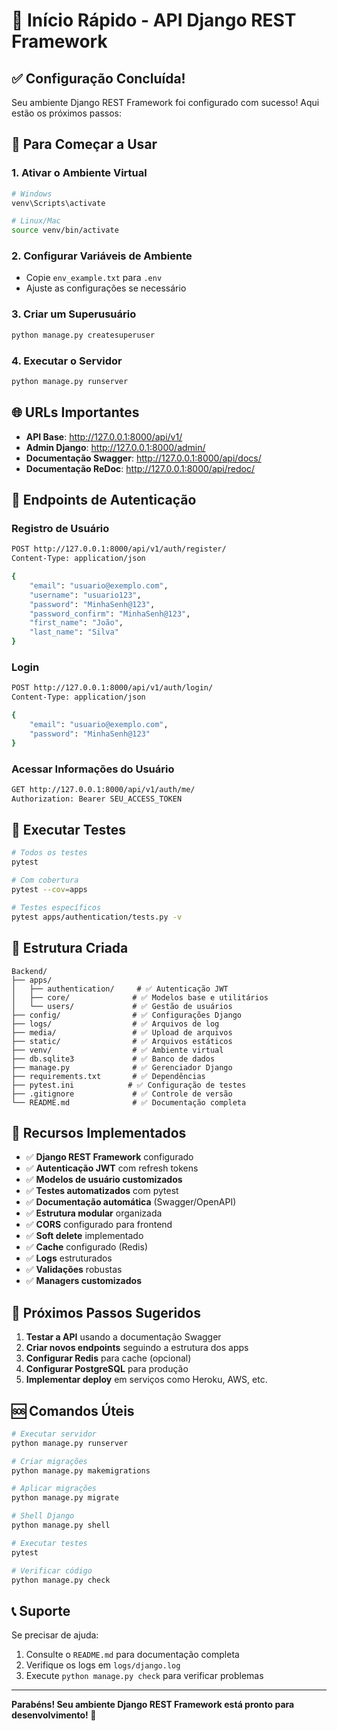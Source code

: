 # 🚀 Início Rápido - API Django REST Framework

## ✅ Configuração Concluída!

Seu ambiente Django REST Framework foi configurado com sucesso! Aqui estão os próximos passos:

## 🔧 Para Começar a Usar

### 1. Ativar o Ambiente Virtual
```bash
# Windows
venv\Scripts\activate

# Linux/Mac
source venv/bin/activate
```

### 2. Configurar Variáveis de Ambiente
- Copie `env_example.txt` para `.env`
- Ajuste as configurações se necessário

### 3. Criar um Superusuário
```bash
python manage.py createsuperuser
```

### 4. Executar o Servidor
```bash
python manage.py runserver
```

## 🌐 URLs Importantes

- **API Base**: http://127.0.0.1:8000/api/v1/
- **Admin Django**: http://127.0.0.1:8000/admin/
- **Documentação Swagger**: http://127.0.0.1:8000/api/docs/
- **Documentação ReDoc**: http://127.0.0.1:8000/api/redoc/

## 🔐 Endpoints de Autenticação

### Registro de Usuário
```bash
POST http://127.0.0.1:8000/api/v1/auth/register/
Content-Type: application/json

{
    "email": "usuario@exemplo.com",
    "username": "usuario123",
    "password": "MinhaSenh@123",
    "password_confirm": "MinhaSenh@123",
    "first_name": "João",
    "last_name": "Silva"
}
```

### Login
```bash
POST http://127.0.0.1:8000/api/v1/auth/login/
Content-Type: application/json

{
    "email": "usuario@exemplo.com",
    "password": "MinhaSenh@123"
}
```

### Acessar Informações do Usuário
```bash
GET http://127.0.0.1:8000/api/v1/auth/me/
Authorization: Bearer SEU_ACCESS_TOKEN
```

## 🧪 Executar Testes

```bash
# Todos os testes
pytest

# Com cobertura
pytest --cov=apps

# Testes específicos
pytest apps/authentication/tests.py -v
```

## 📁 Estrutura Criada

```
Backend/
├── apps/
│   ├── authentication/     # ✅ Autenticação JWT
│   ├── core/              # ✅ Modelos base e utilitários
│   └── users/             # ✅ Gestão de usuários
├── config/                # ✅ Configurações Django
├── logs/                  # ✅ Arquivos de log
├── media/                 # ✅ Upload de arquivos
├── static/                # ✅ Arquivos estáticos
├── venv/                  # ✅ Ambiente virtual
├── db.sqlite3             # ✅ Banco de dados
├── manage.py              # ✅ Gerenciador Django
├── requirements.txt       # ✅ Dependências
├── pytest.ini            # ✅ Configuração de testes
├── .gitignore             # ✅ Controle de versão
└── README.md              # ✅ Documentação completa
```

## 🎯 Recursos Implementados

- ✅ **Django REST Framework** configurado
- ✅ **Autenticação JWT** com refresh tokens
- ✅ **Modelos de usuário customizados**
- ✅ **Testes automatizados** com pytest
- ✅ **Documentação automática** (Swagger/OpenAPI)
- ✅ **Estrutura modular** organizada
- ✅ **CORS** configurado para frontend
- ✅ **Soft delete** implementado
- ✅ **Cache** configurado (Redis)
- ✅ **Logs** estruturados
- ✅ **Validações** robustas
- ✅ **Managers customizados**

## 🔄 Próximos Passos Sugeridos

1. **Testar a API** usando a documentação Swagger
2. **Criar novos endpoints** seguindo a estrutura dos apps
3. **Configurar Redis** para cache (opcional)
4. **Configurar PostgreSQL** para produção
5. **Implementar deploy** em serviços como Heroku, AWS, etc.

## 🆘 Comandos Úteis

```bash
# Executar servidor
python manage.py runserver

# Criar migrações
python manage.py makemigrations

# Aplicar migrações
python manage.py migrate

# Shell Django
python manage.py shell

# Executar testes
pytest

# Verificar código
python manage.py check
```

## 📞 Suporte

Se precisar de ajuda:
1. Consulte o `README.md` para documentação completa
2. Verifique os logs em `logs/django.log`
3. Execute `python manage.py check` para verificar problemas

---

**Parabéns! Seu ambiente Django REST Framework está pronto para desenvolvimento! 🎉**

